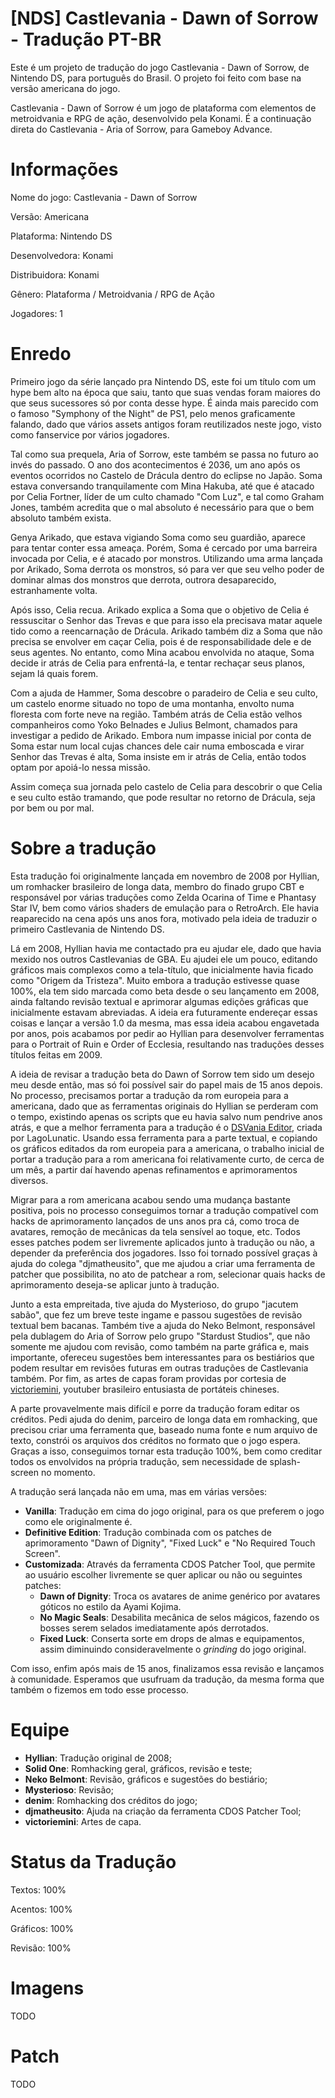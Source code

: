 # [NDS] Castlevania - Dawn of Sorrow - Tradução PT-BR

Este é um projeto de tradução do jogo Castlevania - Dawn of Sorrow, de Nintendo DS, para português do Brasil. O projeto foi feito com base na versão americana do jogo.

Castlevania - Dawn of Sorrow é um jogo de plataforma com elementos de metroidvania e RPG de ação, desenvolvido pela Konami. É a continuação direta do Castlevania - Aria of Sorrow, para Gameboy Advance.

# Informações

Nome do jogo: Castlevania - Dawn of Sorrow

Versão: Americana

Plataforma: Nintendo DS

Desenvolvedora: Konami

Distribuidora: Konami

Gênero: Plataforma / Metroidvania / RPG de Ação

Jogadores: 1

# Enredo

Primeiro jogo da série lançado pra Nintendo DS, este foi um título com um hype bem alto na época que saiu, tanto que suas vendas foram maiores do que seus sucessores só por conta desse hype. É ainda mais parecido com o famoso "Symphony of the Night" de PS1, pelo menos graficamente falando, dado que vários assets antigos foram reutilizados neste jogo, visto como fanservice por vários jogadores.

Tal como sua prequela, Aria of Sorrow, este também se passa no futuro ao invés do passado. O ano dos acontecimentos é 2036, um ano após os eventos ocorridos no Castelo de Drácula dentro do eclipse no Japão. Soma estava conversando tranquilamente com Mina Hakuba, até que é atacado por Celia Fortner, líder de um culto chamado "Com Luz", e tal como Graham Jones, também acredita que o mal absoluto é necessário para que o bem absoluto também exista.

Genya Arikado, que estava vigiando Soma como seu guardião, aparece para tentar conter essa ameaça. Porém, Soma é cercado por uma barreira invocada por Celia, e é atacado por monstros. Utilizando uma arma lançada por Arikado, Soma derrota os monstros, só para ver que seu velho poder de dominar almas dos monstros que derrota, outrora desaparecido, estranhamente volta.

Após isso, Celia recua. Arikado explica a Soma que o objetivo de Celia é ressuscitar o Senhor das Trevas e que para isso ela precisava matar aquele tido como a reencarnação de Drácula. Arikado também diz a Soma que não precisa se envolver em caçar Celia, pois é de responsabilidade dele e de seus agentes. No entanto, como Mina acabou envolvida no ataque, Soma decide ir atrás de Celia para enfrentá-la, e tentar rechaçar seus planos, sejam lá quais forem.

Com a ajuda de Hammer, Soma descobre o paradeiro de Celia e seu culto, um castelo enorme situado no topo de uma montanha, envolto numa floresta com forte neve na região. Também atrás de Celia estão velhos companheiros como Yoko Belnades e Julius Belmont, chamados para investigar a pedido de Arikado. Embora num impasse inicial por conta de Soma estar num local cujas chances dele cair numa emboscada e virar Senhor das Trevas é alta, Soma insiste em ir atrás de Celia, então todos optam por apoiá-lo nessa missão.

Assim começa sua jornada pelo castelo de Celia para descobrir o que Celia e seu culto estão tramando, que pode resultar no retorno de Drácula, seja por bem ou por mal.

# Sobre a tradução

Esta tradução foi originalmente lançada em novembro de 2008 por Hyllian, um romhacker brasileiro de longa data, membro do finado grupo CBT e responsável por várias traduções como Zelda Ocarina of Time e Phantasy Star IV, bem como vários shaders de emulação para o RetroArch. Ele havia reaparecido na cena após uns anos fora, motivado pela ideia de traduzir o primeiro Castlevania de Nintendo DS.

Lá em 2008, Hyllian havia me contactado pra eu ajudar ele, dado que havia mexido nos outros Castlevanias de GBA. Eu ajudei ele um pouco, editando gráficos mais complexos como a tela-título, que inicialmente havia ficado como "Origem da Tristeza". Muito embora a tradução estivesse quase 100%, ela tem sido marcada como beta desde o seu lançamento em 2008, ainda faltando revisão textual e aprimorar algumas edições gráficas que inicialmente estavam abreviadas. A ideia era futuramente endereçar essas coisas e lançar a versão 1.0 da mesma, mas essa ideia acabou engavetada por anos, pois acabamos por pedir ao Hyllian para desenvolver ferramentas para o Portrait of Ruin e Order of Ecclesia, resultando nas traduções desses títulos feitas em 2009.

A ideia de revisar a tradução beta do Dawn of Sorrow tem sido um desejo meu desde então, mas só foi possível sair do papel mais de 15 anos depois. No processo, precisamos portar a tradução da rom europeia para a americana, dado que as ferramentas originais do Hyllian se perderam com o tempo, existindo apenas os scripts que eu havia salvo num pendrive anos atrás, e que a melhor ferramenta para a tradução é o [DSVania Editor](https://www.romhacking.net/utilities/1271/), criada por LagoLunatic. Usando essa ferramenta para a parte textual, e copiando os gráficos editados da rom europeia para a americana, o trabalho inicial de portar a tradução para a rom americana foi relativamente curto, de cerca de um mês, a partir daí havendo apenas refinamentos e aprimoramentos diversos.

Migrar para a rom americana acabou sendo uma mudança bastante positiva, pois no processo conseguimos tornar a tradução compatível com hacks de aprimoramento lançados de uns anos pra cá, como troca de avatares, remoção de mecânicas da tela sensível ao toque, etc. Todos esses patches podem ser livremente aplicados junto à tradução ou não, a depender da preferência dos jogadores. Isso foi tornado possível graças à ajuda do colega "djmatheusito", que me ajudou a criar uma ferramenta de patcher que possibilita, no ato de patchear a rom, selecionar quais hacks de aprimoramento deseja-se aplicar junto à tradução.

Junto a esta empreitada, tive ajuda do Mysterioso, do grupo "jacutem sabão", que fez um breve teste ingame e passou sugestões de revisão textual bem bacanas. Também tive a ajuda do Neko Belmont, responsável pela dublagem do Aria of Sorrow pelo grupo "Stardust Studios", que não somente me ajudou com revisão, como também na parte gráfica e, mais importante, ofereceu sugestões bem interessantes para os bestiários que podem resultar em revisões futuras em outras traduções de Castlevania também. Por fim, as artes de capas foram providas por cortesia de [victoriemini](https://www.youtube.com/@victoriemini), youtuber brasileiro entusiasta de portáteis chineses.

A parte provavelmente mais difícil e porre da tradução foram editar os créditos. Pedi ajuda do denim, parceiro de longa data em romhacking, que precisou criar uma ferramenta que, baseado numa fonte e num arquivo de texto, constrói os arquivos dos créditos no formato que o jogo espera. Graças a isso, conseguimos tornar esta tradução 100%, bem como creditar todos os envolvidos na própria tradução, sem necessidade de splash-screen no momento.

A tradução será lançada não em uma, mas em várias versões:

- **Vanilla**: Tradução em cima do jogo original, para os que preferem o jogo como ele originalmente é.
- **Definitive Edition**: Tradução combinada com os patches de aprimoramento "Dawn of Dignity", "Fixed Luck" e "No Required Touch Screen".
- **Customizada**: Através da ferramenta CDOS Patcher Tool, que permite ao usuário escolher livremente se quer aplicar ou não ou seguintes patches:
  - **Dawn of Dignity**: Troca os avatares de anime genérico por avatares góticos no estilo da Ayami Kojima.
  - **No Magic Seals**: Desabilita mecânica de selos mágicos, fazendo os bosses serem selados imediatamente após derrotados.
  - **Fixed Luck**: Conserta sorte em drops de almas e equipamentos, assim diminuindo consideravelmente o *grinding* do jogo original.

Com isso, enfim após mais de 15 anos, finalizamos essa revisão e lançamos à comunidade. Esperamos que usufruam da tradução, da mesma forma que também o fizemos em todo esse processo.

# Equipe

- **Hyllian**: Tradução original de 2008;
- **Solid One**: Romhacking geral, gráficos, revisão e teste;
- **Neko Belmont**: Revisão, gráficos e sugestões do bestiário;
- **Mysterioso**: Revisão;
- **denim**: Romhacking dos créditos do jogo;
- **djmatheusito**: Ajuda na criação da ferramenta CDOS Patcher Tool;
- **victoriemini**: Artes de capa.

# Status da Tradução

Textos: 100%

Acentos: 100%

Gráficos: 100%

Revisão: 100%

# Imagens

TODO

# Patch

TODO